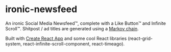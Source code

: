 # ironic-newsfeed

An ironic Social Media Newsfeed™, complete with a Like Button™ and Infinite Scroll™. Shitpost / ad titles are generated using a [Markov chain](https://github.com/fibanneacci/phrase-generator).

Built with [Create React App](https://github.com/facebook/create-react-app) and some cool React libraries (react-grid-system, react-infinite-scroll-component, react-timeago).
